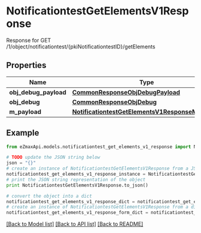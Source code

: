 # NotificationtestGetElementsV1Response

Response for GET /1/object/notificationtest/{pkiNotificationtestID}/getElements

## Properties
Name | Type | Description | Notes
------------ | ------------- | ------------- | -------------
**obj_debug_payload** | [**CommonResponseObjDebugPayload**](CommonResponseObjDebugPayload.md) |  | 
**obj_debug** | [**CommonResponseObjDebug**](CommonResponseObjDebug.md) |  | [optional] 
**m_payload** | [**NotificationtestGetElementsV1ResponseMPayload**](NotificationtestGetElementsV1ResponseMPayload.md) |  | 

## Example

```python
from eZmaxApi.models.notificationtest_get_elements_v1_response import NotificationtestGetElementsV1Response

# TODO update the JSON string below
json = "{}"
# create an instance of NotificationtestGetElementsV1Response from a JSON string
notificationtest_get_elements_v1_response_instance = NotificationtestGetElementsV1Response.from_json(json)
# print the JSON string representation of the object
print NotificationtestGetElementsV1Response.to_json()

# convert the object into a dict
notificationtest_get_elements_v1_response_dict = notificationtest_get_elements_v1_response_instance.to_dict()
# create an instance of NotificationtestGetElementsV1Response from a dict
notificationtest_get_elements_v1_response_form_dict = notificationtest_get_elements_v1_response.from_dict(notificationtest_get_elements_v1_response_dict)
```
[[Back to Model list]](../README.md#documentation-for-models) [[Back to API list]](../README.md#documentation-for-api-endpoints) [[Back to README]](../README.md)


